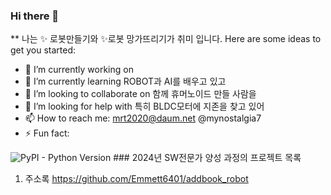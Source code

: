 ### Hi there 👋
** 나는 ✨ 로봇만들기와  ✨로봇 망가뜨리기가 취미 입니다. 
Here are some ideas to get you started:
- 🔭 I’m currently working on 
- 🌱 I’m currently learning ROBOT과 AI를 배우고 있고 
- 👯 I’m looking to collaborate on 함께 휴머노이드 만들 사람을 
- 🤔 I’m looking for help with 특히 BLDC모터에 지존을 찾고 있어 
- 📫 How to reach me: mrt2020@daum.net @mynostalgia7 
- ⚡ Fun fact: 

<img alt="PyPI - Python Version" src="https://img.shields.io/pypi/pyversions/:packageName">
### 2024년 SW전문가 양성 과정의 프로젝트 목록

1. 주소록 https://github.com/Emmett6401/addbook_robot


